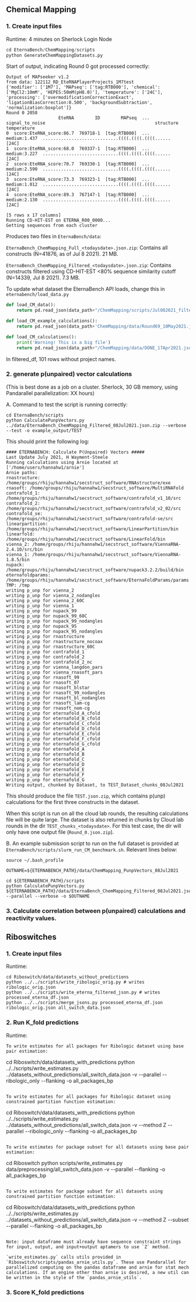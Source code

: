 ## Chemical Mapping

### 1. Create input files

Runtime: 4 minutes on Sherlock Login Node

```python
cd EternaBench/ChemMapping/scripts
python GenerateChemMappingDatasets.py
```

Start of output, indicating Round 0 got processed correctly:

```
Output of MAPseeker v1.2
from data: 122112_RD_EteRNAPlayerProjects_1M7test
{'modifier': ['1M7'], 'MAPseq': ['tag:RTB000'], 'chemical': ['MgCl2:10mM', 'HEPES:50mM(pH8.0)'], 'temperature': ['24C'], 'processing': ['overmodificationCorrectionExact', 'ligationBiasCorrection:0.500', 'backgroundSubtraction', 'normalization:boxplot']}
Round 0 2058
                    EteRNA        ID        MAPseq  ... signal_to_noise                                          structure temperature
0  score:EteRNA_score:86.7  769718-1  [tag:RTB000]  ...    medium:1.437  .............................((((.((((.((((......       [24C]
1  score:EteRNA_score:68.0  769337-1  [tag:RTB000]  ...    medium:3.227  .............................((((.((((.((((......       [24C]
2  score:EteRNA_score:70.7  769330-1  [tag:RTB000]  ...    medium:2.590  .............................((((.((((.((((......       [24C]
3  score:EteRNA_score:73.3  769323-1  [tag:RTB000]  ...    medium:1.012  .............................((((.((((.((((......       [24C]
4  score:EteRNA_score:89.3  767147-1  [tag:RTB000]  ...    medium:2.130  .............................((((.((((.((((......       [24C]

[5 rows x 17 columns]
Running CD-HIT-EST on ETERNA_R00_0000...
Getting sequences from each cluster
```

Produces two files in `EternaBench/data`:

`EternaBench_ChemMapping_Full_<todaysdate>.json.zip`: Contains all constructs (N=41876, as of Jul 8 2021). 21 MB.

`EternaBench_ChemMapping_Filtered_<todaysdate>.json.zip`: Contains constructs filtered using CD-HIT-EST <80% sequence similarity cutoff (N=14339, Jul 8 2021). 7.3 MB.

To update what dataset the EternaBench API loads, change this in `eternabench/load_data.py`

```python
def load_CM_data():
	return pd.read_json(data_path+"/ChemMapping/scripts/Jul082021_filtered_cloud_lab_rounds.json")

def load_CM_example_calculations():
	return pd.read_json(data_path+'ChemMapping/data/Round69_10May2021.json.zip')

def load_CM_calculations():
	print('Warning! This is a big file')
	return pd.read_json(data_path+"/ChemMapping/data/DONE_17Apr2021.json.zip")
```

In filtered_df, 101 rows without project names.

### 2. generate p(unpaired) vector calculations

(This is best done as a job on a cluster. Sherlock, 30 GB memory, using Pandarallel parallelization: XX hours)

A. Command to test the script is running correctly:

```
cd EternaBench/scripts
python CalculatePunpVectors.py ../data/EternaBench_ChemMapping_Filtered_08Jul2021.json.zip --verbose --test -o example_output/TEST
```

This should print the following log:

```
#### ETERNABENCH: Calculate P(Unpaired) Vectors #####
Last Update July 2021, H Wayment-Steele
Running calculations using Arnie located at ['/home/users/hannahw1/arnie']
Arnie paths:
rnastructure: /home/groups/rhiju/hannahw1/secstruct_software/RNAstructure/exe
rnasoft: /home/groups/rhiju/hannahw1/secstruct_software/MultiRNAFold
contrafold_1: /home/groups/rhiju/hannahw1/secstruct_software/contrafold_v1_10/src
contrafold_2: /home/groups/rhiju/hannahw1/secstruct_software/contrafold_v2_02/src
contrafold_se: /home/groups/rhiju/hannahw1/secstruct_software/contrafold-se/src
linearpartition: /home/groups/rhiju/hannahw1/secstruct_software/LinearPartition/bin
linearfold: /home/groups/rhiju/hannahw1/secstruct_software/LinearFold/bin
vienna_2: /home/groups/rhiju/hannahw1/secstruct_software/ViennaRNA-2.4.10/src/bin
vienna_1: /home/groups/rhiju/hannahw1/secstruct_software/ViennaRNA-1.8.5/bin
nupack: /home/groups/rhiju/hannahw1/secstruct_software/nupack3.2.2/build/bin
eternafoldparams: /home/groups/rhiju/hannahw1/secstruct_software/EternaFoldParams/params.v1
TMP: /tmp
writing p_unp for vienna_2
writing p_unp for vienna_2_nodangles
writing p_unp for vienna_2_60C
writing p_unp for vienna_1
writing p_unp for nupack_99
writing p_unp for nupack_99_60C
writing p_unp for nupack_99_nodangles
writing p_unp for nupack_95
writing p_unp for nupack_95_nodangles
writing p_unp for rnastructure
writing p_unp for rnastructure_nocoax
writing p_unp for rnastructure_60C
writing p_unp for contrafold_1
writing p_unp for contrafold_2
writing p_unp for contrafold_2_nc
writing p_unp for vienna_langdon_pars
writing p_unp for vienna_rnasoft_pars
writing p_unp for rnasoft_99
writing p_unp for rnasoft_07
writing p_unp for rnasoft_blstar
writing p_unp for rnasoft_99_nodangles
writing p_unp for rnasoft_bl_nodangles
writing p_unp for rnasoft_lam-cg
writing p_unp for rnasoft_nom-cg
writing p_unp for eternafold_A_cfold
writing p_unp for eternafold_B_cfold
writing p_unp for eternafold_C_cfold
writing p_unp for eternafold_D_cfold
writing p_unp for eternafold_E_cfold
writing p_unp for eternafold_F_cfold
writing p_unp for eternafold_G_cfold
writing p_unp for eternafold_A
writing p_unp for eternafold_B
writing p_unp for eternafold_C
writing p_unp for eternafold_D
writing p_unp for eternafold_E
writing p_unp for eternafold_F
writing p_unp for eternafold_G
Writing output, chunked by Dataset, to TEST_Dataset_chunks_08Jul2021
```

This should produce the file `TEST.json.zip`, which contains p(unp) calculations for the first three constructs in the dataset.

When this script is run on all the cloud lab rounds, the resulting calculations file will be quite large. The dataset is also returned in chunks by Cloud lab rounds in the dir `TEST_chunks_<todaysdate>`. For this test case, the dir will only have one output file (`Round_0.json.zip`).

B. An example submission script to run on the full dataset is provided at `EternaBench/scripts/slurm_run_CM_benchmark.sh`. Relevant lines below:

```
source ~/.bash_profile

OUTNAME=${ETERNABENCH_PATH}/data/ChemMapping_PunpVectors_08Jul2021

cd ${ETERNABENCH_PATH}/scripts
python CalculatePunpVectors.py ${ETERNABENCH_PATH}/data/EternaBench_ChemMapping_Filtered_08Jul2021.json.zip --parallel --verbose -o $OUTNAME
```

### 3. Calculate correlation between p(unpaired) calculations and reactivity values.

## Riboswitches

### 1. Create input files

Runtime:

```
cd Riboswitch/data/datasets_without_predictions
python ../../scripts/write_ribologic_orig.py # writes ribologic_orig.json
python ../../scripts/write_eterna_filtered_json.py # writes processed_eterna_df.json
python ../../scripts/merge_jsons.py processed_eterna_df.json ribologic_orig.json all_switch_data.json
```

### 2. Run K_fold predictions

Runtime:

```
To write estimates for all packages for Ribologic dataset using base pair estimation:

```
cd Riboswitch/data/datasets_with_predictions
python ../../scripts/write_estimates.py ../datasets_without_predictions/all_switch_data.json -v --parallel --ribologic_only --flanking -o all_packages_bp
```

To write estimates for all packages for Ribologic dataset using constrained partition function estimation:

```
cd Riboswitch/data/datasets_with_predictions
python ../../scripts/write_estimates.py ../datasets_without_predictions/all_switch_data.json -v --method Z --parallel --ribologic_only --flanking -o all_packages_bp
```

To write estimates for package subset for all datasets using base pair estimation:

```
cd Riboswitch
python scripts/write_estimates.py data/preprocessing/all_switch_data.json -v --parallel --flanking -o all_packages_bp
```

To write estimates for package subset for all datasets using constrained partition function estimation:

```
cd Riboswitch/data/datasets_with_predictions
python ../../scripts/write_estimates.py ../datasets_without_predictions/all_switch_data.json -v --method Z --subset --parallel --flanking -o all_packages_bp
```

Note: input dataframe must already have sequence constraint strings for input, output, and input+output aptamers to use `Z` method.

`write_estimates.py` calls utils provided in `Riboswitch/scripts/pandas_arnie_utils.py`. These use Pandarallel for parallelized computing on the pandas dataframe and arnie for stat mech calculations. If an engine other than arnie is desired, a new util can be written in the style of the `pandas_arnie_utils`.
```

### 3. Score K_fold predictions